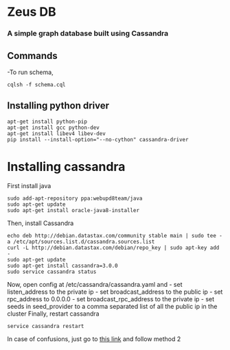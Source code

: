 # Zeus DB
### A simple graph database built using Cassandra


## Commands
-To run schema,
```
cqlsh -f schema.cql
```

## Installing python driver
```
apt-get install python-pip
apt-get install gcc python-dev
apt-get install libev4 libev-dev
pip install --install-option="--no-cython" cassandra-driver
```

# Installing cassandra
First install java
```
sudo add-apt-repository ppa:webupd8team/java
sudo apt-get update
sudo apt-get install oracle-java8-installer
```
Then, install Cassandra
```
echo deb http://debian.datastax.com/community stable main | sudo tee -a /etc/apt/sources.list.d/cassandra.sources.list
curl -L http://debian.datastax.com/debian/repo_key | sudo apt-key add -
sudo apt-get update
sudo apt-get install cassandra=3.0.0
sudo service cassandra status
```
Now, open config at /etc/cassandra/cassandra.yaml and
	- set listen_address to the private ip
	- set broadcast_address to the public ip
	- set rpc_address to 0.0.0.0
	- set broadcast_rpc_address to the private ip
	- set seeds in seed_provider to a comma separated list of all the public ip in the cluster
Finally, restart cassandra
```
service cassandra restart
```

In case of confusions, just go to [this link](broadcast_rpc_address) and follow method 2